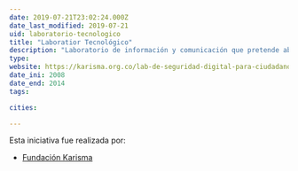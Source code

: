 ```yaml
---
date: 2019-07-21T23:02:24.000Z
date_last_modified: 2019-07-21
uid: laboratorio-tecnologico
title: "Laboratior Tecnológico"
description: "Laboratorio de información y comunicación que pretende abordar de manera pedagógica  las nuevas tecnologías de la información."
type: 
website: https://karisma.org.co/lab-de-seguridad-digital-para-ciudadanos/
date_ini: 2008
date_end: 2014
tags:

cities: 

---
```


Esta iniciativa fue realizada por:

- [Fundación Karisma](/organizaciones/fundacion-karisma)
